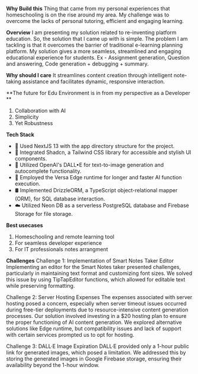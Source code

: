 **Why Build this**
Thing that came from my personal experiences that homeschooling is on the rise around my area. My challenge was to overcome the lacks of personal tutoring, efficient and engaging learning.

**Overview**
I am presenting my solution related to re-inventing platform education. So, the solution that I came up with is simple.
The problem I am tackling is that it overcomes the barrier of traditional e-learning planning platform.
My solution gives a more seamless, streamlined and engaging educational experience for students. 
Ex - Assignment generation, Question and answering, Code generation + debugging + summary.

**Why should I care**
It streamlines content creation through intelligent note-taking assistance and facilitates dynamic, responsive interaction. 

**The future for Edu Environment is in from my perspective as a Developer **
1. Collaboration with AI
2. Simplicity
3. Yet Robustness

**Tech Stack**
- 🔧 Used NextJS 13 with the app directory structure for the project.
- 🎨 Integrated Shadcn, a Tailwind CSS library for accessible and stylish UI components.
- 🧠 Utilized OpenAI's DALL•E for text-to-image generation and autocomplete functionality.
- 🚀 Employed the Versa Edge runtime for longer and faster AI function execution.
- 🛢️ Implemented DrizzleORM, a TypeScript object-relational mapper (ORM), for SQL database interaction.
- ☁️ Utilized Neon DB as a serverless PostgreSQL database and Firebase Storage for file storage.

**Best usecases**
1. Homeschooling and remote learning tool
2. For seamless developer experience
3. For IT professionals notes arrangment

**Challenges**
Challenge 1: Implementation of Smart Notes Taker Editor
Implementing an editor for the Smart Notes taker presented challenges, particularly in maintaining text format and customizing font sizes. We solved this issue by using TipTapEditor functions, which allowed for editable text while preserving formatting.

Challenge 2: Server Hosting Expenses
The expenses associated with server hosting posed a concern, especially when server timeout issues occurred during free-tier deployments due to resource-intensive content generation processes. Our solution involved investing in a $20 hosting plan to ensure the proper functioning of AI content generation. We explored alternative solutions like Edge runtime, but compatibility issues and lack of support with certain services prompted us to opt for hosting.

Challenge 3: DALL·E Image Expiration
DALL·E provided only a 1-hour public link for generated images, which posed a limitation. We addressed this by storing the generated images in Google Firebase storage, ensuring their availability beyond the 1-hour window.
